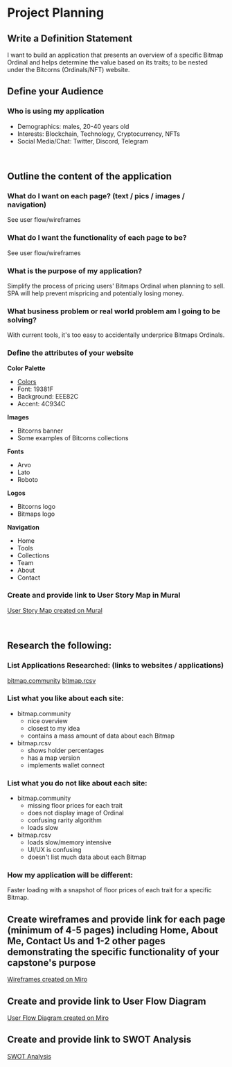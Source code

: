 # Project Planning

## Write a Definition Statement

I want to build an application that presents an overview of a specific Bitmap Ordinal and helps determine the value based on its traits; to be nested under the Bitcorns (Ordinals/NFT) website.
<br>

## Define your Audience
### Who is using my application

- Demographics: males, 20-40 years old
- Interests: Blockchain, Technology, Cryptocurrency, NFTs
- Social Media/Chat: Twitter, Discord, Telegram
<br>

## Outline the content of the application
### What do I want on each page? (text / pics / images / navigation)

See user flow/wireframes

### What do I want the functionality of each page to be?

See user flow/wireframes

### What is the purpose of my application?

Simplify the process of pricing users' Bitmaps Ordinal when planning to sell. SPA will help prevent mispricing and potentially losing money.

### What business problem or real world problem am I going to be solving?

With current tools, it's too easy to accidentally underprice Bitmaps Ordinals.

### Define the attributes of your website

**Color Palette**
- [Colors](https://coolors.co/palette/19381f-eee82c-91cb3e-53a548-4c934c)
- Font: 19381F
- Background: EEE82C
- Accent: 4C934C

**Images**
- Bitcorns banner
- Some examples of Bitcorns collections

**Fonts**
- Arvo
- Lato
- Roboto

**Logos**
- Bitcorns logo
- Bitmaps logo

**Navigation**
- Home
- Tools
- Collections
- Team
- About
- Contact

### Create and provide link to User Story Map in Mural

[User Story Map created on Mural](https://app.mural.co/t/savvycoders9238/m/savvycoders9238/1699581587296/e8dc0fa62ff3b377aac8379c0f4e7915bda75b1e?sender=u2a91dc10de8d3d4162680633)

<br>

## Research the following:
### List Applications Researched: (links to websites / applications)

[bitmap.community](https://bitmap.community/)
[bitmap.rcsv](https://bitmap.rcsv.io/)

### List what you like about each site:
- bitmap.community
  - nice overview
  - closest to my idea
  - contains a mass amount of data about each Bitmap
- bitmap.rcsv
  - shows holder percentages
  - has a map version
  - implements wallet connect

### List what you do not like about each site:
- bitmap.community
  - missing floor prices for each trait
  - does not display image of Ordinal
  - confusing rarity algorithm
  - loads slow
- bitmap.rcsv
  - loads slow/memory intensive
  - UI/UX is confusing
  - doesn't list much data about each Bitmap

### How my application will be different:

Faster loading with a snapshot of floor prices of each trait for a specific Bitmap.
<br>

## Create wireframes and provide link for each page (minimum of 4-5 pages) including Home, About Me, Contact Us and 1-2 other pages demonstrating the specific functionality of your capstone's purpose
[Wireframes created on Miro](https://miro.com/app/board/uXjVNLo661c=/?share_link_id=717210030641)

## Create and provide link to User Flow Diagram
[User Flow Diagram created on Miro](https://miro.com/app/board/uXjVNMEWIRY=/?share_link_id=159534411683)

## Create and provide link to SWOT Analysis
[SWOT Analysis](https://docs.google.com/document/d/1An3gnzpmAF7hpHh2bI-YBGbbDnf_b7UA-JMu5pjo7cg/edit?usp=sharing)

